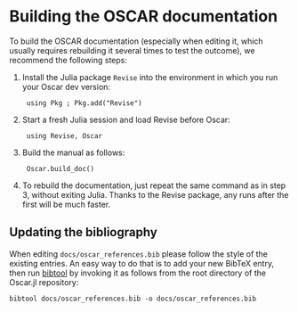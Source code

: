 # Building the OSCAR documentation

To build the OSCAR documentation (especially when editing it, which
usually requires rebuilding it several times to test the outcome), we
recommend the following steps:

1. Install the Julia package `Revise` into the environment in which you
   run your Oscar dev version:

        using Pkg ; Pkg.add("Revise")

2. Start a fresh Julia session and load Revise before Oscar:

        using Revise, Oscar

3. Build the manual as follows:

        Oscar.build_doc()

4. To rebuild the documentation, just repeat the same command as in step 3,
   without exiting Julia. Thanks to the Revise package, any runs after
   the first will be much faster.


## Updating the bibliography

When editing `docs/oscar_references.bib` please follow the style of the
existing entries. An easy way to do that is to add your new BibTeX entry,
then run [bibtool](http://www.gerd-neugebauer.de/software/TeX/BibTool/en/)
by invoking it as follows from the root directory of the Oscar.jl repository:

    bibtool docs/oscar_references.bib -o docs/oscar_references.bib

